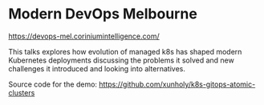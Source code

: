 # Modern DevOps Melbourne

https://devops-mel.coriniumintelligence.com/

This talks explores how evolution of managed k8s has shaped modern Kubernetes deployments discussing the problems it solved and new challenges it introduced and looking into alternatives.

Source code for the demo: https://github.com/xunholy/k8s-gitops-atomic-clusters
